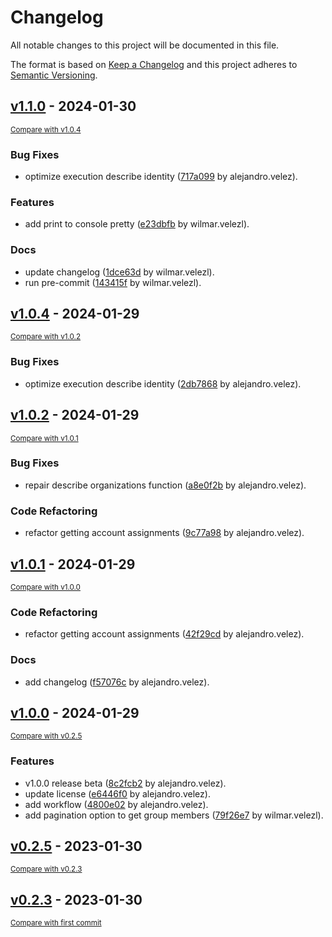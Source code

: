 # Changelog

All notable changes to this project will be documented in this file.

The format is based on [Keep a Changelog](http://keepachangelog.com/en/1.0.0/)
and this project adheres to [Semantic Versioning](http://semver.org/spec/v2.0.0.html).

<!-- insertion marker -->
## [v1.1.0](https://github.com/velez94/reverse_diagrams/releases/tag/v1.1.0) - 2024-01-30

<small>[Compare with v1.0.4](https://github.com/velez94/reverse_diagrams/compare/v1.0.4...v1.1.0)</small>

### Bug Fixes

- optimize execution describe identity ([717a099](https://github.com/velez94/reverse_diagrams/commit/717a099c9e2b74fa1bc409b2fe651b6722bfe9ff) by alejandro.velez).

### Features

- add print to console pretty ([e23dbfb](https://github.com/velez94/reverse_diagrams/commit/e23dbfb2bd8719b4416f7edfb92ab5a52fe5471c) by wilmar.velezl).

### Docs

- update changelog ([1dce63d](https://github.com/velez94/reverse_diagrams/commit/1dce63d0bbfef2b6223ebddc1fe3de8866065506) by wilmar.velezl).
- run pre-commit ([143415f](https://github.com/velez94/reverse_diagrams/commit/143415f200b58cea4b5714b35d379aabcbeab7f4) by wilmar.velezl).

## [v1.0.4](https://github.com/velez94/reverse_diagrams/releases/tag/v1.0.4) - 2024-01-29

<small>[Compare with v1.0.2](https://github.com/velez94/reverse_diagrams/compare/v1.0.2...v1.0.4)</small>

### Bug Fixes

- optimize execution describe identity ([2db7868](https://github.com/velez94/reverse_diagrams/commit/2db7868647e002435d082616c1afa9900ffcf6e7) by alejandro.velez).

## [v1.0.2](https://github.com/velez94/reverse_diagrams/releases/tag/v1.0.2) - 2024-01-29

<small>[Compare with v1.0.1](https://github.com/velez94/reverse_diagrams/compare/v1.0.1...v1.0.2)</small>

### Bug Fixes

- repair describe organizations function ([a8e0f2b](https://github.com/velez94/reverse_diagrams/commit/a8e0f2b341bf0cb1d17576d2aa57f9a51f027463) by alejandro.velez).

### Code Refactoring

- refactor getting account assignments ([9c77a98](https://github.com/velez94/reverse_diagrams/commit/9c77a985e93ddd4a86158fda123752b18673c1a9) by alejandro.velez).

## [v1.0.1](https://github.com/velez94/reverse_diagrams/releases/tag/v1.0.1) - 2024-01-29

<small>[Compare with v1.0.0](https://github.com/velez94/reverse_diagrams/compare/v1.0.0...v1.0.1)</small>

### Code Refactoring

- refactor getting account assignments ([42f29cd](https://github.com/velez94/reverse_diagrams/commit/42f29cd131f356b871b2c2aed8f7a996ed114435) by alejandro.velez).

### Docs

- add changelog ([f57076c](https://github.com/velez94/reverse_diagrams/commit/f57076c0f8cf9cbdc9b2a286c6ef3ee553dc3818) by alejandro.velez).

## [v1.0.0](https://github.com/velez94/reverse_diagrams/releases/tag/v1.0.0) - 2024-01-29

<small>[Compare with v0.2.5](https://github.com/velez94/reverse_diagrams/compare/v0.2.5...v1.0.0)</small>

### Features

- v1.0.0 release beta ([8c2fcb2](https://github.com/velez94/reverse_diagrams/commit/8c2fcb253fc0bc4b5dbfdf292979d9fd63c3393f) by alejandro.velez).
- update license ([e6446f0](https://github.com/velez94/reverse_diagrams/commit/e6446f059cbfd52708f4f3fa5b0bbc33d7af5dae) by alejandro.velez).
- add workflow ([4800e02](https://github.com/velez94/reverse_diagrams/commit/4800e0215336b6e3d54be7dbc6f72b5608ed2847) by alejandro.velez).
- add pagination option to get group members ([79f26e7](https://github.com/velez94/reverse_diagrams/commit/79f26e7729655e2c0acc220d1daaa909b47e2b24) by wilmar.velezl).

## [v0.2.5](https://github.com/velez94/reverse_diagrams/releases/tag/v0.2.5) - 2023-01-30

<small>[Compare with v0.2.3](https://github.com/velez94/reverse_diagrams/compare/v0.2.3...v0.2.5)</small>

## [v0.2.3](https://github.com/velez94/reverse_diagrams/releases/tag/v0.2.3) - 2023-01-30

<small>[Compare with first commit](https://github.com/velez94/reverse_diagrams/compare/9ee05c383bf95a8f575e794e08b52672ad7c16cb...v0.2.3)</small>

